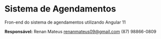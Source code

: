 # Sistema de Agendamentos

Fron-end do sistema de agendamentos utilizando Angular 11

**Responsável:**
Renan Mateus <renanmateus09@gmail.com> (87) 98866-0809 